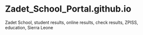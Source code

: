 # Zadet_School_Portal.github.io
Zadet School, student results, online results, check results, ZPISS, education, Sierra Leone

